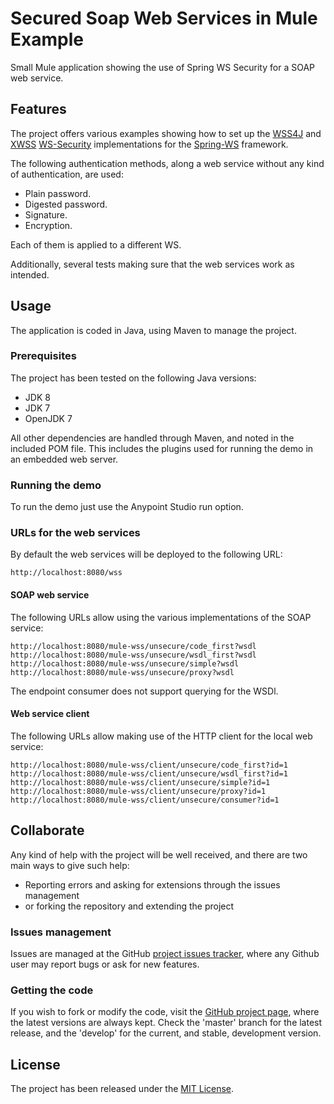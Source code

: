 # Secured Soap Web Services in Mule Example

Small Mule application showing the use of Spring WS Security for a SOAP web service.

## Features

The project offers various examples showing how to set up the [WSS4J][wss4j] and [XWSS][xwss] [WS-Security][ws-security] implementations for the [Spring-WS][spring-ws] framework.

The following authentication methods, along a web service without any kind of authentication, are used:

- Plain password.
- Digested password.
- Signature.
- Encryption.

Each of them is applied to a different WS.

Additionally, several tests making sure that the web services work as intended.

## Usage

The application is coded in Java, using Maven to manage the project.

### Prerequisites

The project has been tested on the following Java versions:
* JDK 8
* JDK 7
* OpenJDK 7

All other dependencies are handled through Maven, and noted in the included POM file. This includes the plugins used for running the demo in an embedded web server.

### Running the demo

To run the demo just use the Anypoint Studio run option.

### URLs for the web services

By default the web services will be deployed to the following URL:

```
http://localhost:8080/wss
```

#### SOAP web service

The following URLs allow using the various implementations of the SOAP service:

```
http://localhost:8080/mule-wss/unsecure/code_first?wsdl
http://localhost:8080/mule-wss/unsecure/wsdl_first?wsdl
http://localhost:8080/mule-wss/unsecure/simple?wsdl
http://localhost:8080/mule-wss/unsecure/proxy?wsdl
```

The endpoint consumer does not support querying for the WSDl.

#### Web service client

The following URLs allow making use of the HTTP client for the local web service:

```
http://localhost:8080/mule-wss/client/unsecure/code_first?id=1
http://localhost:8080/mule-wss/client/unsecure/wsdl_first?id=1
http://localhost:8080/mule-wss/client/unsecure/simple?id=1
http://localhost:8080/mule-wss/client/unsecure/proxy?id=1
http://localhost:8080/mule-wss/client/unsecure/consumer?id=1
```

## Collaborate

Any kind of help with the project will be well received, and there are two main ways to give such help:

- Reporting errors and asking for extensions through the issues management
- or forking the repository and extending the project

### Issues management

Issues are managed at the GitHub [project issues tracker][issues], where any Github user may report bugs or ask for new features.

### Getting the code

If you wish to fork or modify the code, visit the [GitHub project page][scm], where the latest versions are always kept. Check the 'master' branch for the latest release, and the 'develop' for the current, and stable, development version.

## License

The project has been released under the [MIT License][license].

[issues]: https://github.com/bernardo-mg/mule-wss-soap-example/issues
[javadoc-develop]: http://docs.wandrell.com/maven/mule-wss-soap-example/apidocs
[javadoc-release]: http://docs.wandrell.com/development/maven/mule-wss-soap-example/apidocs
[license]: http://www.opensource.org/licenses/mit-license.php
[scm]: https://github.com/bernardo-mg/spring-ws-security-soap-example
[site-develop]: http://docs.wandrell.com/development/maven/mule-wss-soap-example
[site-release]: http://docs.wandrell.com/maven/mule-wss-soap-example

[ws-security]: https://www.oasis-open.org/committees/wss/
[xwss]: https://docs.oracle.com/cd/E17802_01/webservices/webservices/docs/1.6/tutorial/doc/XWS-SecurityIntro4.html
[wss4j]: https://ws.apache.org/wss4j/

[spring-ws]: http://projects.spring.io/spring-ws/
